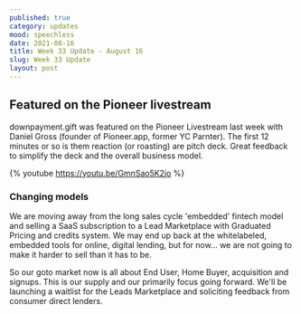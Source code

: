 ```yaml
---
published: true
category: updates
mood: speechless
date: 2021-08-16
title: Week 33 Update - August 16
slug: Week 33 Update
layout: post
---
```


## Featured on the Pioneer livestream

downpayment.gift was featured on the Pioneer Livestream last week with Daniel Gross (founder of Pioneer.app, former YC Parnter).
The first 12 minutes or so is them reaction (or roasting) are pitch deck. Great feedback to simplify the deck and the overall business model.


{% youtube https://youtu.be/GmnSao5K2jo %}

<!--more-->

### Changing models

We are moving away from the long sales cycle 'embedded' fintech model and selling a SaaS subscription to a Lead Marketplace with Graduated Pricing and credits system.
We may end up back at the whitelabeled, embedded tools for online, digital lending, but for now... we are not going to make it harder to sell than it has to be.

So our goto market now is all about End User, Home Buyer, acquisition and signups.  This is our supply and our primarily focus going forward.  We'll be launching a waitlist for the Leads Marketplace and soliciting feedback from consumer direct lenders.



    